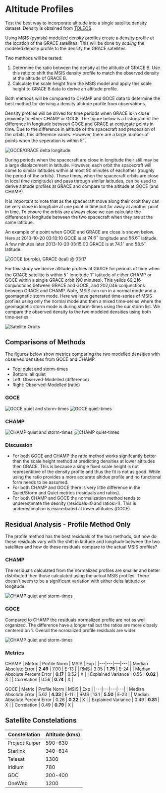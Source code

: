 # Altitude Profiles

Test the best way to incorporate altitude into a single satellite density dataset. Density is obtained from [TOLEOS](http://thermosphere.tudelft.nl/index.html). 

Using MSIS (pymsis) modelled density profiles create a density profile at the location of the GRACE satellites. This will be done by _scaling_ the modeled density profile to the density the GRACE satellites.

Two methods will be tested: 

1. Determine the ratio between the density at the altitude of GRACE B. Use this ratio to shift the MSIS density profile to match the observed density at the altitude of GRACE B. 
1. Calculate the scale height from the MSIS model and apply this scale height to GRACE B data to derive an altitude profile. 

Both methods will be compared to CHAMP and GOCE data to determine the best method for deriving a density altitude profile from observations.

Density profiles will be drived for time periods when GRACE is in close proximity to either CHAMP or GOCE. The figure below is a histogram of the difference in longitude between GOCE and GRACE at conjugate points in time. Due to the difference in altitude of the spacecraft and precession of the orbits, this difference varies. However, there are a large number of points when the seperation is within $5^{\circ}$.

![GOCE/GRACE delta longitude](GOCE_hist.png)

During periods when the spacecraft are close in longitude their still may be a large displacement in latitude. However, each orbit the spacecraft will come to similar latitudes within at most 90 minutes of eachother (roughly the period of the orbits). These times, when the spacecraft orbits are close in local time (longitude) and pass through similar latitudes, can be used to derive altitude profiles at GRACE and compare to the altitude at GOCE (and CHAMP).

It is important to note that as the spacecraft move along their orbit they can be very close in longitude at one point in time but far away at another point in time. To ensure the orbits are always close we can calculate the difference in longitude between the two spacecraft when they are at the same latitdue. 

An example of a point when GOCE and GRACE are close is shown below. Here at 2013-10-20 03:10:10 GOCE is at $74.6^{\circ}$ longitude and $58.6^{\circ}$ latitude. A few minutes later 2013-10-20 03:15:00 GRACE is at $74.1^{\circ}$ and $58.5^{\circ}$ latitude. 

![GOCE (purple), GRACE (teal) @ 03:17](GOCE_GRACE_ex.png)

For this study we derive altitude profiles at GRACE for periods of time when the GRACE satellite is within $5^{\circ}$ longitude $1^{\circ}$ latitude of either CHAMP or GOCE within a single GRACE orbit (90 minutes). This yeilds 69,216 conjunctions between GRACE and GOCE, and 202,046 conjunctions between GRACE and CHAMP. Note, MSIS can run in a normal mode and a geomagnetic storm mode. Here we have generated time-series of MSIS profiles using only the normal mode and then a mixed time-series where the geomagnetic storm mode is during storm-times using the our storm list. We compare the observed density to the two modeled densities using both time-series.   

![Satellite Orbits](orbit-overview.png)

## Comparisons of Methods

The figures below show metrics comparing the two modelled densities with observed densities from GOCE and CHAMP.
- Top: quiet and storm-times
- Bottom: all quiet
- Left: Observed-Modelled (difference)
- Right: Observed-Modelled (ratio)

### GOCE

![GOCE quiet and storm-times](GOCE_QuietStorm.png)
![GOCE quiet-times](GOCE_Quiet.png)

### CHAMP

![CHAMP quiet and storm-times](CHAMP_QuietStorm.png)
![CHAMP quiet-times](CHAMP_Quiet.png)

### Discussion

- For both GOCE and CHAMP the ratio method works signifcantly better then the scale height method at predicting densities at lower altitudes then GRACE. This is because a single fixed scale height is not representitive of the density profile and thus the fit is not as good. While using the ratio provides a more accurate altidue profile and no functional form needs to be assumed. 
- For both CHAMP and GOCE there is very little difference in the Quiet/Storm and Quiet metrics (residuals and ratios).
- For both CHAMP and GOCE the normalization method tends to underestimate the desnity (residuals<0 and ratios>1). This is underestimation is exacerbated at lower altitudes (GOCE).

## Residual Analysis - Profile Method Only

The profile method has the best residuals of the two methods, but how do these residuals vary with the shift in latitude and longitude between the two satellites and how do these residuals compare to the actual MSIS profiles? 

### CHAMP

The residuals calculated from the normalized profiles are smaller and better distributed then those calculated using the actual MSIS profiles. There doesn't seem to be a significant variation with either delta latitude or longitude. 

![CHAMP quiet and storm-times](CHAMP_profile_residuals.png)

### GOCE

Compared to CHAMP the residuals normalized profile are not as well organized. The difference have a longer tail but the ratios are more closely centered on 1. Overall the normalized profile residuals are wider.

![CHAMP quiet and storm-times](GOCE_profiles_residuals.png)

### Metrics

CHAMP
| Metric | Profile Norm | MSIS | Exp |
|---|---|---|---|
| Median Absolute Error | **2.49** | 7.00 | E-13 |
| RMS | 3.05 | **1.75** | E-24 |
| Median Absolute Percent Error | **0.17** | 0.52 | X |
| Explained Variance | 0.56 | **0.82** | X |
| Correlation | 0.56 | **0.74** | X |

GOCE
| Metric | Profile Norm | MSIS | Exp |
|---|---|---|---|
| Median Absolute Error | 5.62 | **4.33** | E-11 |
| RMS | 13.1 | **5.50** | E-23 |
| Median Absolute Percent Error | 0.26 | **0.22** | X |
| Explained Variance | 0.49 | **0.81** | X |
| Correlation | 0.49 | **0.79** | X |

## Satellite Constelations

| Constellation | Altitude (kms) |
|---|---|
| Project Kuiper | 590-630 |
| Starlink | 340-614 | 
| Telesat | 1300 | 
| Iridium | 780 | 
| GDC | 300-400 |
| OneWeb | 1200 |
